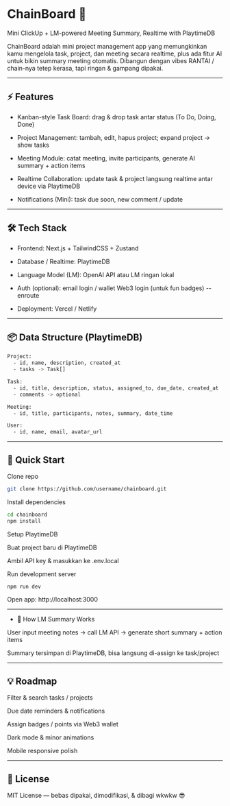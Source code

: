 # ChainBoard 📝

Mini ClickUp + LM-powered Meeting Summary, Realtime with PlaytimeDB

ChainBoard adalah mini project management app yang memungkinkan kamu mengelola task, project, dan meeting secara realtime, plus ada fitur AI untuk bikin summary meeting otomatis. Dibangun dengan vibes RANTAI / chain-nya tetep kerasa, tapi ringan & gampang dipakai.

---

## ⚡ Features

- Kanban-style Task Board: drag & drop task antar status (To Do, Doing, Done)

- Project Management: tambah, edit, hapus project; expand project → show tasks

- Meeting Module: catat meeting, invite participants, generate AI summary + action items

- Realtime Collaboration: update task & project langsung realtime antar device via PlaytimeDB

- Notifications (Mini): task due soon, new comment / update

---

## 🛠 Tech Stack

- Frontend: Next.js + TailwindCSS + Zustand

- Database / Realtime: PlaytimeDB

- Language Model (LM): OpenAI API atau LM ringan lokal

- Auth (optional): email login / wallet Web3 login (untuk fun badges) -- enroute

- Deployment: Vercel / Netlify

---

## 📦 Data Structure (PlaytimeDB)
```bash
Project:
  - id, name, description, created_at
  - tasks -> Task[]

Task:
  - id, title, description, status, assigned_to, due_date, created_at
  - comments -> optional

Meeting:
  - id, title, participants, notes, summary, date_time

User:
  - id, name, email, avatar_url
```

---

## 🚀 Quick Start

Clone repo

```bash
git clone https://github.com/username/chainboard.git
```

Install dependencies

```bash
cd chainboard
npm install
```

Setup PlaytimeDB

Buat project baru di PlaytimeDB

Ambil API key & masukkan ke .env.local

Run development server

```bash
npm run dev
```

Open app: http://localhost:3000

---

- 🧠 How LM Summary Works

User input meeting notes → call LM API → generate short summary + action items

Summary tersimpan di PlaytimeDB, bisa langsung di-assign ke task/project

---

## 💡 Roadmap

 Filter & search tasks / projects

 Due date reminders & notifications

 Assign badges / points via Web3 wallet

 Dark mode & minor animations

 Mobile responsive polish

---

## 📜 License

MIT License — bebas dipakai, dimodifikasi, & dibagi wkwkw 😎
